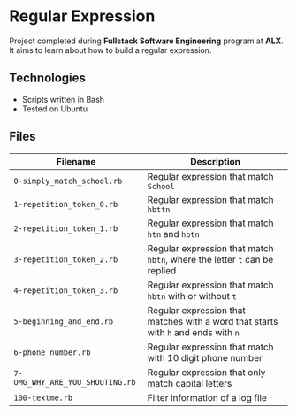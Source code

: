 # Regular Expression
Project completed during **Fullstack Software Engineering** program at **ALX**. It aims to learn about how to build a regular expression.

## Technologies
* Scripts written in Bash
* Tested on Ubuntu

## Files

| Filename | Description |
| -------- | ----------- |
| `0-simply_match_school.rb` | Regular expression that match `School` |
| `1-repetition_token_0.rb` | Regular expression that match `hbttn` |
| `2-repetition_token_1.rb` | Regular expression that match `htn` and `hbtn` |
| `3-repetition_token_2.rb` | Regular expression that match `hbtn`, where the letter `t` can be replied |
| `4-repetition_token_3.rb` | Regular expression that match `hbtn` with or without `t` |
| `5-beginning_and_end.rb` | Regular expression that matches with a word that starts with `h` and ends with `n` |
| `6-phone_number.rb` | Regular expression that match with 10 digit phone number|
| `7-OMG_WHY_ARE_YOU_SHOUTING.rb` | Regular expression that only match capital letters |
| `100-textme.rb` | Filter information of a log file |
